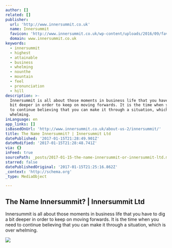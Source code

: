 ```yaml
---
author: []
related: []
publisher:
  url: 'http://www.innersummit.co.uk'
  name: Innersummit
  favicon: 'http://www.innersummit.co.uk/wp-content/uploads/2016/09/favicon.ico'
  domain: www.innersummit.co.uk
keywords:
  - innersummit
  - highest
  - attainable
  - business
  - whelming
  - nounthe
  - mountain
  - feel
  - pronunciation
  - hill
description: >-
  Innersummit is all about those moments in business life that you have to dig a
  bit deeper in order to keep on moving forwards. It is the time when you need
  to continue believing that you can make it through a situation, which is over
  whelming.
inLanguage: en
app_links: []
isBasedOnUrl: 'http://www.innersummit.co.uk/about-us-2/innersummit/'
title: The Name Innersummit? | Innersummit Ltd
datePublished: '2017-01-15T21:28:49.901Z'
dateModified: '2017-01-15T21:28:48.741Z'
via: {}
inFeed: true
sourcePath: _posts/2017-01-15-the-name-innersummit-or-innersummit-ltd.md
starred: false
datePublishedOriginal: '2017-01-15T21:25:16.862Z'
_context: 'http://schema.org'
_type: MediaObject

---
```

<article style=""><h1>The Name Innersummit? | Innersummit Ltd</h1><p>Innersummit is all about those moments in business life that you have to dig a bit deeper in order to keep on moving forwards. It is the time when you need to continue believing that you can make it through a situation, which is over whelming.</p><img src="http://i3.ytimg.com/vi/LMzlzGOqZp4/hqdefault.jpg" /></article>
